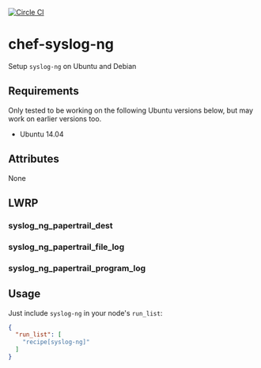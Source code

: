 [![Circle CI](https://circleci.com/gh/kinesisptyltd/chef-syslog-ng.svg?style=svg)](https://circleci.com/gh/kinesisptyltd/chef-syslog-ng)

# chef-syslog-ng

Setup `syslog-ng` on Ubuntu and Debian

## Requirements

Only tested to be working on the following Ubuntu versions below, but may work on earlier versions too.

- Ubuntu 14.04

## Attributes

None

## LWRP

### syslog_ng_papertrail_dest

### syslog_ng_papertrail_file_log

### syslog_ng_papertrail_program_log

## Usage

Just include `syslog-ng` in your node's `run_list`:

```json
{
  "run_list": [
    "recipe[syslog-ng]"
  ]
}
```

